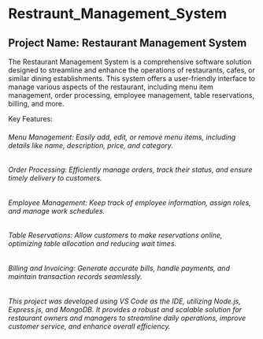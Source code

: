 # Restraunt_Management_System

## Project Name: Restaurant Management System

The Restaurant Management System is a comprehensive software solution designed to streamline and enhance the operations of restaurants, cafes, or similar dining establishments. This system offers a user-friendly interface to manage various aspects of the restaurant, including menu item management, order processing, employee management, table reservations, billing, and more.

Key Features:

###### Menu Management: Easily add, edit, or remove menu items, including details like name, description, price, and category.
###### Order Processing: Efficiently manage orders, track their status, and ensure timely delivery to customers.
###### Employee Management: Keep track of employee information, assign roles, and manage work schedules.
###### Table Reservations: Allow customers to make reservations online, optimizing table allocation and reducing wait times.
###### Billing and Invoicing: Generate accurate bills, handle payments, and maintain transaction records seamlessly.
###### This project was developed using VS Code as the IDE, utilizing Node.js, Express.js, and MongoDB. It provides a robust and scalable solution for restaurant owners and managers to streamline daily operations, improve customer service, and enhance overall efficiency.


